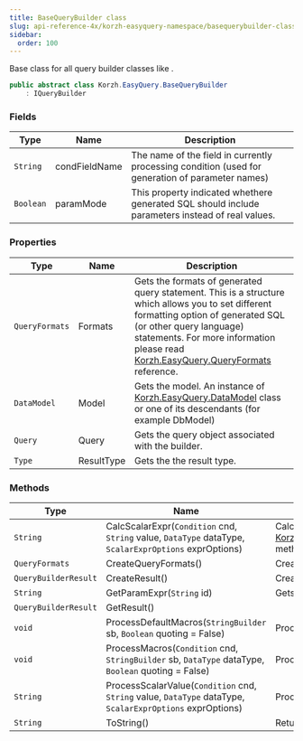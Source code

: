 ```yaml
---
title: BaseQueryBuilder class
slug: api-reference-4x/korzh-easyquery-namespace/basequerybuilder-class
sidebar:
  order: 100
---
```


Base class for all query builder classes like <see cref="!:Korzh.EasyQuery.LinqQueryBuilder" />.
```csharp
public abstract class Korzh.EasyQuery.BaseQueryBuilder
    : IQueryBuilder

```

### Fields

| Type | Name | Description | 
| --- | --- | --- | 
| `String` | condFieldName | The name of the field in currently processing condition (used for generation of parameter names) | 
| `Boolean` | paramMode | This property indicated whethere generated SQL should include parameters instead of real values. | 


### Properties

| Type | Name | Description | 
| --- | --- | --- | 
| `QueryFormats` | Formats | Gets the formats of generated query statement.  This is a structure which allows you to set different formatting option of generated SQL (or other query language) statements.  For more information please read [Korzh.EasyQuery.QueryFormats](///////////////easyquery/docs/api-reference-4x/korzh-easyquery-namespace/queryformats-class) reference. | 
| `DataModel` | Model | Gets the model. An instance of [Korzh.EasyQuery.DataModel](///////////////easyquery/docs/api-reference-4x/korzh-easyquery-namespace/datamodel-class) class or one of its descendants (for example DbModel) | 
| `Query` | Query | Gets the query object associated with the builder. | 
| `Type` | ResultType | Gets the the result type. | 


### Methods

| Type | Name | Description | 
| --- | --- | --- | 
| `String` | CalcScalarExpr(`Condition` cnd, `String` value, `DataType` dataType, `ScalarExprOptions` exprOptions) | Calculates the scalar value and returns SQL (or other query language) expression.  This function replaces all macros with their real values first and then call [Korzh.EasyQuery.BaseQueryBuilder.ProcessScalarValue(Korzh.EasyQuery.Condition,System.String,Korzh.EasyQuery.DataType,Korzh.EasyQuery.ScalarExprOptions)](///////////////easyquery/docs/api-reference-4x/korzh-easyquery-namespace/basequerybuilder-class) method to get the result. | 
| `QueryFormats` | CreateQueryFormats() | Creates [Korzh.EasyQuery.QueryFormats](///////////////easyquery/docs/api-reference-4x/korzh-easyquery-namespace/queryformats-class) object compatible with this type of query builder.  Should be overriden in descendant classes | 
| `QueryBuilderResult` | CreateResult() | Creates the result object. | 
| `String` | GetParamExpr(`String` id) | Gets the parameter expression. | 
| `QueryBuilderResult` | GetResult() |  | 
| `void` | ProcessDefaultMacros(`StringBuilder` sb, `Boolean` quoting = False) | Processes the default macros such as ${Today}, ${True} and others. | 
| `void` | ProcessMacros(`Condition` cnd, `StringBuilder` sb, `DataType` dataType, `Boolean` quoting = False) | Processes the macro values (both user-defined and default) | 
| `String` | ProcessScalarValue(`Condition` cnd, `String` value, `DataType` dataType, `ScalarExprOptions` exprOptions) | Processes the scalar value and returns SQL (or other query language) expression. | 
| `String` | ToString() | Returns a `System.String` that represents this instance. |
